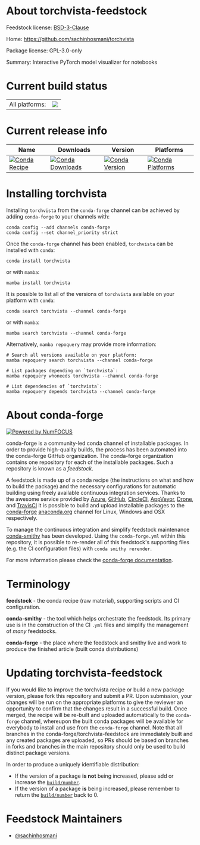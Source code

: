 About torchvista-feedstock
==========================

Feedstock license: [BSD-3-Clause](https://github.com/conda-forge/torchvista-feedstock/blob/main/LICENSE.txt)

Home: https://github.com/sachinhosmani/torchvista

Package license: GPL-3.0-only

Summary: Interactive PyTorch model visualizer for notebooks

Current build status
====================


<table><tr><td>All platforms:</td>
    <td>
      <a href="https://dev.azure.com/conda-forge/feedstock-builds/_build/latest?definitionId=26340&branchName=main">
        <img src="https://dev.azure.com/conda-forge/feedstock-builds/_apis/build/status/torchvista-feedstock?branchName=main">
      </a>
    </td>
  </tr>
</table>

Current release info
====================

| Name | Downloads | Version | Platforms |
| --- | --- | --- | --- |
| [![Conda Recipe](https://img.shields.io/badge/recipe-torchvista-green.svg)](https://anaconda.org/conda-forge/torchvista) | [![Conda Downloads](https://img.shields.io/conda/dn/conda-forge/torchvista.svg)](https://anaconda.org/conda-forge/torchvista) | [![Conda Version](https://img.shields.io/conda/vn/conda-forge/torchvista.svg)](https://anaconda.org/conda-forge/torchvista) | [![Conda Platforms](https://img.shields.io/conda/pn/conda-forge/torchvista.svg)](https://anaconda.org/conda-forge/torchvista) |

Installing torchvista
=====================

Installing `torchvista` from the `conda-forge` channel can be achieved by adding `conda-forge` to your channels with:

```
conda config --add channels conda-forge
conda config --set channel_priority strict
```

Once the `conda-forge` channel has been enabled, `torchvista` can be installed with `conda`:

```
conda install torchvista
```

or with `mamba`:

```
mamba install torchvista
```

It is possible to list all of the versions of `torchvista` available on your platform with `conda`:

```
conda search torchvista --channel conda-forge
```

or with `mamba`:

```
mamba search torchvista --channel conda-forge
```

Alternatively, `mamba repoquery` may provide more information:

```
# Search all versions available on your platform:
mamba repoquery search torchvista --channel conda-forge

# List packages depending on `torchvista`:
mamba repoquery whoneeds torchvista --channel conda-forge

# List dependencies of `torchvista`:
mamba repoquery depends torchvista --channel conda-forge
```


About conda-forge
=================

[![Powered by
NumFOCUS](https://img.shields.io/badge/powered%20by-NumFOCUS-orange.svg?style=flat&colorA=E1523D&colorB=007D8A)](https://numfocus.org)

conda-forge is a community-led conda channel of installable packages.
In order to provide high-quality builds, the process has been automated into the
conda-forge GitHub organization. The conda-forge organization contains one repository
for each of the installable packages. Such a repository is known as a *feedstock*.

A feedstock is made up of a conda recipe (the instructions on what and how to build
the package) and the necessary configurations for automatic building using freely
available continuous integration services. Thanks to the awesome service provided by
[Azure](https://azure.microsoft.com/en-us/services/devops/), [GitHub](https://github.com/),
[CircleCI](https://circleci.com/), [AppVeyor](https://www.appveyor.com/),
[Drone](https://cloud.drone.io/welcome), and [TravisCI](https://travis-ci.com/)
it is possible to build and upload installable packages to the
[conda-forge](https://anaconda.org/conda-forge) [anaconda.org](https://anaconda.org/)
channel for Linux, Windows and OSX respectively.

To manage the continuous integration and simplify feedstock maintenance
[conda-smithy](https://github.com/conda-forge/conda-smithy) has been developed.
Using the ``conda-forge.yml`` within this repository, it is possible to re-render all of
this feedstock's supporting files (e.g. the CI configuration files) with ``conda smithy rerender``.

For more information please check the [conda-forge documentation](https://conda-forge.org/docs/).

Terminology
===========

**feedstock** - the conda recipe (raw material), supporting scripts and CI configuration.

**conda-smithy** - the tool which helps orchestrate the feedstock.
                   Its primary use is in the construction of the CI ``.yml`` files
                   and simplify the management of *many* feedstocks.

**conda-forge** - the place where the feedstock and smithy live and work to
                  produce the finished article (built conda distributions)


Updating torchvista-feedstock
=============================

If you would like to improve the torchvista recipe or build a new
package version, please fork this repository and submit a PR. Upon submission,
your changes will be run on the appropriate platforms to give the reviewer an
opportunity to confirm that the changes result in a successful build. Once
merged, the recipe will be re-built and uploaded automatically to the
`conda-forge` channel, whereupon the built conda packages will be available for
everybody to install and use from the `conda-forge` channel.
Note that all branches in the conda-forge/torchvista-feedstock are
immediately built and any created packages are uploaded, so PRs should be based
on branches in forks and branches in the main repository should only be used to
build distinct package versions.

In order to produce a uniquely identifiable distribution:
 * If the version of a package **is not** being increased, please add or increase
   the [``build/number``](https://docs.conda.io/projects/conda-build/en/latest/resources/define-metadata.html#build-number-and-string).
 * If the version of a package **is** being increased, please remember to return
   the [``build/number``](https://docs.conda.io/projects/conda-build/en/latest/resources/define-metadata.html#build-number-and-string)
   back to 0.

Feedstock Maintainers
=====================

* [@sachinhosmani](https://github.com/sachinhosmani/)


<!-- dummy commit to enable rerendering -->

